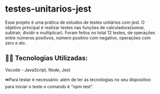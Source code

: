 # testes-unitarios-jest

Esse projeto é uma prática de estudos de testes unitários com jest.
O objetivo principal é realizar testes nas funções de calculadora(somar, subtrair, dividir e multiplicar). 
Foram feitos no total 12 testes, de operações entre números positivos, número positivo com negativo, operações com zero e etc. 


 
## 👨‍💻 Tecnologias Utilizadas:

Vscode - JavaScript, Node, Jest

⏯️Para testar é necessário: além de ter as tecnologias no seu dispositivo para iniciar o teste o comando é "npm test".
